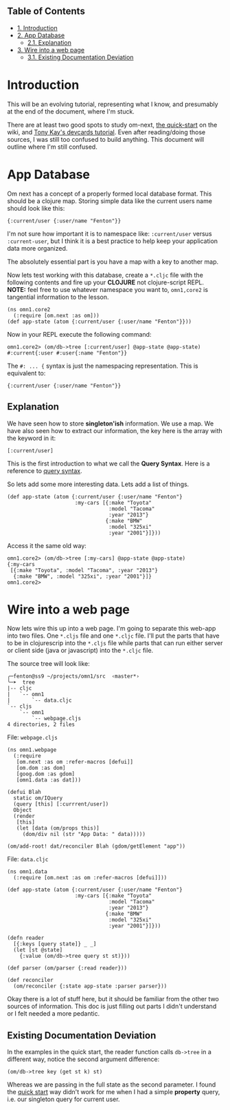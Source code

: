 <div id="table-of-contents">
<h2>Table of Contents</h2>
<div id="text-table-of-contents">
<ul>
<li><a href="#sec-1">1. Introduction</a></li>
<li><a href="#sec-2">2. App Database</a>
<ul>
<li><a href="#sec-2-1">2.1. Explanation</a></li>
</ul>
</li>
<li><a href="#sec-3">3. Wire into a web page</a>
<ul>
<li><a href="#sec-3-1">3.1. Existing Documentation Deviation</a></li>
</ul>
</li>
</ul>
</div>
</div>

# Introduction<a id="sec-1" name="sec-1"></a>

This will be an evolving tutorial, representing what I know, and
presumably at the end of the document, where I'm stuck.

There are at least two good spots to study om-next,
[the
quick-start](https://github.com/omcljs/om/wiki/Quick-Start-(om.next)) on the wiki, and
[Tony Kay's devcards tutorial](https://github.com/awkay/om-tutorial).
Even after reading/doing those sources, I was still too confused to
build anything.  This document will outline where I'm still confused.

# App Database<a id="sec-2" name="sec-2"></a>

Om next has a concept of a properly formed local database format.
This should be a clojure map.  Storing simple data like the current
users name should look like this:

    {:current/user {:user/name "Fenton"}}

I'm not sure how important it is to namespace like: `:current/user`
versus `:current-user`, but I think it is a best practice to help keep
your application data more organized.

The absolutely essential part is you have a map with a key to another
map.

Now lets test working with this database, create a `*.cljc` file with
the following contents and fire up your **CLOJURE** not clojure-script
REPL.  **NOTE:** feel free to use whatever namespace you want to,
`omn1,core2` is tangential information to the lesson.

    (ns omn1.core2
      (:require [om.next :as om]))
    (def app-state (atom {:current/user {:user/name "Fenton"}}))

Now in your REPL execute the following command:

    omn1.core2> (om/db->tree [:current/user] @app-state @app-state)
    #:current{:user #:user{:name "Fenton"}}

The `#: ... {` syntax is just the namespacing representation.  This is
equivalent to:

    {:current/user {:user/name "Fenton"}}

## Explanation<a id="sec-2-1" name="sec-2-1"></a>

We have seen how to store **singleton'ish** information.  We use a map.
We have also seen how to extract our information, the key here is the
array with the keyword in it:

    [:current/user]

This is the first introduction to what we call the **Query Syntax**.
Here is a reference to
[query
syntax](https://awkay.github.io/om-tutorial/#!/om_tutorial.D_Queries).

So lets add some more interesting data.  Lets add a list of things.

    (def app-state (atom {:current/user {:user/name "Fenton"}
                          :my-cars [{:make "Toyota"
                                     :model "Tacoma"
                                     :year "2013"}
                                    {:make "BMW"
                                     :model "325xi"
                                     :year "2001"}]}))

Access it the same old way:

    omn1.core2> (om/db->tree [:my-cars] @app-state @app-state)
    {:my-cars
     [{:make "Toyota", :model "Tacoma", :year "2013"}
      {:make "BMW", :model "325xi", :year "2001"}]}
    omn1.core2>

# Wire into a web page<a id="sec-3" name="sec-3"></a>

Now lets wire this up into a web page.  I'm going to separate this
web-app into two files.  One `*.cljs` file and one `*.cljc` file.
I'll put the parts that have to be in clojurescrip into the `*.cljs`
file while parts that can run either server or client side (java or
javascript) into the `*.cljc` file.

The source tree will look like:

    ╭─fenton@ss9 ~/projects/omn1/src  ‹master*› 
    ╰─➤  tree
    |-- cljc
    |   `-- omn1
    |       `-- data.cljc
    `-- cljs
        `-- omn1
            `-- webpage.cljs
    4 directories, 2 files

File: `webpage.cljs`

    (ns omn1.webpage
      (:require
       [om.next :as om :refer-macros [defui]]
       [om.dom :as dom]
       [goog.dom :as gdom]
       [omn1.data :as dat]))
    
    (defui Blah
      static om/IQuery
      (query [this] [:currrent/user])
      Object
      (render
       [this]
       (let [data (om/props this)]
         (dom/div nil (str "App Data: " data)))))
    
    (om/add-root! dat/reconciler Blah (gdom/getElement "app"))

File: `data.cljc`

    (ns omn1.data
      (:require [om.next :as om :refer-macros [defui]]))
    
    (def app-state (atom {:current/user {:user/name "Fenton"}
                          :my-cars [{:make "Toyota"
                                     :model "Tacoma"
                                     :year "2013"}
                                    {:make "BMW"
                                     :model "325xi"
                                     :year "2001"}]}))
    
    (defn reader
      [{:keys [query state]} _ _]
      (let [st @state]
        {:value (om/db->tree query st st)}))
    
    (def parser (om/parser {:read reader}))
    
    (def reconciler
      (om/reconciler {:state app-state :parser parser}))

Okay there is a lot of stuff here, but it should be familiar from the
other two sources of information.  This doc is just filling out parts
I didn't understand or I felt needed a more pedantic. 

## Existing Documentation Deviation<a id="sec-3-1" name="sec-3-1"></a>

In the examples in the quick start, the reader function calls
`db->tree` in a different way, notice the second argument difference: 

    (om/db->tree key (get st k) st)

Whereas we are passing in the full state as the second parameter.  I
found the [quick start](https://github.com/omcljs/om/wiki/Thinking-With-Links%21#the-application-state) way didn't work for me when I had a simple
**property** query, i.e. our singleton query for current user.